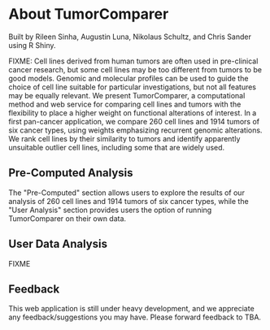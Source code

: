 # About TumorComparer
Built by Rileen Sinha, Augustin Luna, Nikolaus Schultz, and Chris Sander using R Shiny.

FIXME: Cell lines derived from human tumors are often used in pre-clinical cancer research, but some cell lines may be too different from tumors to be good models. Genomic and molecular profiles can be used to guide the choice of cell line suitable for particular investigations, but not all features may be equally relevant. We present TumorComparer, a computational method and web service for comparing cell lines and tumors with the flexibility to place a higher weight on functional alterations of interest. In a first pan-cancer application, we compare 260 cell lines and 1914 tumors of six cancer types, using weights emphasizing recurrent genomic alterations. We rank cell lines by their similarity to tumors and identify apparently unsuitable outlier cell lines, including some that are widely used.

## Pre-Computed Analysis

The "Pre-Computed" section allows users to explore the results of our analysis of 260 cell lines and 1914 tumors of six cancer types, while the "User Analysis" section provides users the option of running TumorComparer on their own data.

## User Data Analysis

FIXME

## Feedback
This web application is still under heavy development, and we appreciate any feedback/suggestions you may have. Please forward feedback to TBA.
